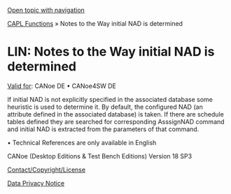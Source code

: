 [Open topic with navigation](../../../../CANoeDEFamily.htm#Topics/CAPLFunctions/LIN/CAPLfunctionsLINInitialNad.md)

[CAPL Functions](../CAPLfunctions.md) » Notes to the Way initial NAD is determined

# LIN: Notes to the Way initial NAD is determined

[Valid for](../../Shared/FeatureAvailability.md):  CANoe DE • CANoe4SW DE

If initial NAD is not explicitly specified in the associated database some heuristic is used to determine it. By default, the configured NAD (an attribute defined in the associated database) is taken. If there are schedule tables defined they are searched for corresponding AsssignNAD command and initial NAD is extracted from the parameters of that command.

•  Technical References are only available in English

CANoe (Desktop Editions & Test Bench Editions) Version 18 SP3

[Contact/Copyright/License](../../Shared/ContactCopyrightLicense.md)

[Data Privacy Notice](https://www.vector.com/int/en/company/get-info/privacy-policy/)
